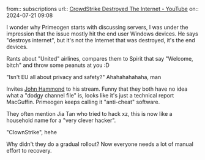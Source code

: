 from:: subscriptions
url:: [CrowdStrike Destroyed The Internet - YouTube](https://www.youtube.com/watch?v=3N4m5k9GAW0)
on:: 2024-07-21 09:08

I wonder why Primeogen starts with discussing servers, I was under the impression that the issue mostly hit the end user Windows devices. He says "destroys internet", but it's not the Internet that was destroyed, it's the end devices.

Rants about "United" airlines, compares them to Spirit that say "Welcome, bitch" and throw some peanuts at you :D

"Isn't EU all about privacy and safety?" Ahahahahahaha, man

Invites [John Hammond](https://twitter.com/_johnhammond) to his stream. Funny that they both have no idea what a "dodgy channel file" is, looks like it's just a technical report MacGuffin. Primeogen keeps calling it "anti-cheat" software.

They often mention Jia Tan who tried to hack xz, this is now like a household name for a "very clever hacker".

"ClownStrike", hehe

Why didn't they do a gradual rollout? Now everyone needs a lot of manual effort to recovery.